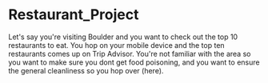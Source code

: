 # Restaurant_Project

Let's say you're visiting Boulder and you want to check out the top 10 restaurants to eat. You hop on your mobile device and the top ten restaurants comes up on Trip Advisor. You're not familiar with the area so you want to make sure you dont get food poisoning, and you want to ensure the general cleanliness so you hop over (here). 


